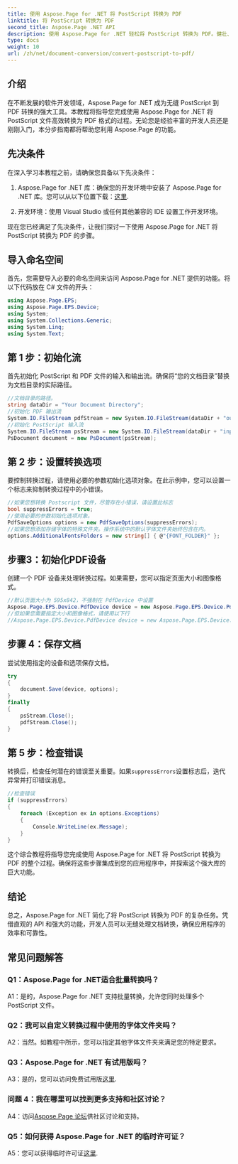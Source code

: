 ```yaml
---
title: 使用 Aspose.Page for .NET 将 PostScript 转换为 PDF
linktitle: 将 PostScript 转换为 PDF
second_title: Aspose.Page .NET API
description: 使用 Aspose.Page for .NET 轻松将 PostScript 转换为 PDF。健壮、可靠且对开发人员友好。
type: docs
weight: 10
url: /zh/net/document-conversion/convert-postscript-to-pdf/
---
```

## 介绍

在不断发展的软件开发领域，Aspose.Page for .NET 成为无缝 PostScript 到 PDF 转换的强大工具。本教程将指导您完成使用 Aspose.Page for .NET 将 PostScript 文件高效转换为 PDF 格式的过程。无论您是经验丰富的开发人员还是刚刚入门，本分步指南都将帮助您利用 Aspose.Page 的功能。

## 先决条件

在深入学习本教程之前，请确保您具备以下先决条件：

1.  Aspose.Page for .NET 库：确保您的开发环境中安装了 Aspose.Page for .NET 库。您可以从以下位置下载：[这里](https://releases.aspose.com/page/net/).

2. 开发环境：使用 Visual Studio 或任何其他兼容的 IDE 设置工作开发环境。

现在您已经满足了先决条件，让我们探讨一下使用 Aspose.Page for .NET 将 PostScript 转换为 PDF 的步骤。

## 导入命名空间

首先，您需要导入必要的命名空间来访问 Aspose.Page for .NET 提供的功能。将以下代码放在 C# 文件的开头：

```csharp
using Aspose.Page.EPS;
using Aspose.Page.EPS.Device;
using System;
using System.Collections.Generic;
using System.Linq;
using System.Text;
```

## 第 1 步：初始化流

首先初始化 PostScript 和 PDF 文件的输入和输出流。确保将“您的文档目录”替换为文档目录的实际路径。

```csharp
//文档目录的路径。
string dataDir = "Your Document Directory";
//初始化 PDF 输出流
System.IO.FileStream pdfStream = new System.IO.FileStream(dataDir + "outputPDF_out.pdf", System.IO.FileMode.Create, System.IO.FileAccess.Write);
//初始化 PostScript 输入流
System.IO.FileStream psStream = new System.IO.FileStream(dataDir + "input.ps", System.IO.FileMode.Open, System.IO.FileAccess.Read);
PsDocument document = new PsDocument(psStream);
```

## 第 2 步：设置转换选项

要控制转换过程，请使用必要的参数初始化选项对象。在此示例中，您可以设置一个标志来抑制转换过程中的小错误。

```csharp
//如果您想转换 Postscript 文件，尽管存在小错误，请设置此标志
bool suppressErrors = true;
//使用必要的参数初始化选项对象。
PdfSaveOptions options = new PdfSaveOptions(suppressErrors);
//如果您想添加存储字体的特殊文件夹。操作系统中的默认字体文件夹始终包含在内。
options.AdditionalFontsFolders = new string[] { @"{FONT_FOLDER}" };
```

## 步骤3：初始化PDF设备

创建一个 PDF 设备来处理转换过程。如果需要，您可以指定页面大小和图像格式。

```csharp
//默认页面大小为 595x842，不强制在 PdfDevice 中设置
Aspose.Page.EPS.Device.PdfDevice device = new Aspose.Page.EPS.Device.PdfDevice(pdfStream);
//但如果您需要指定大小和图像格式，请使用以下行
//Aspose.Page.EPS.Device.PdfDevice device = new Aspose.Page.EPS.Device.PdfDevice(pdfStream, new System.Drawing.Size(595, 842));
```

## 步骤 4：保存文档

尝试使用指定的设备和选项保存文档。

```csharp
try
{
    document.Save(device, options);
}
finally
{
    psStream.Close();
    pdfStream.Close();
}
```

## 第 5 步：检查错误

转换后，检查任何潜在的错误至关重要。如果`suppressErrors`设置标志后，迭代异常并打印错误消息。

```csharp
//检查错误
if (suppressErrors)
{
    foreach (Exception ex in options.Exceptions)
    {
        Console.WriteLine(ex.Message);
    }
}
```

这个综合教程将指导您完成使用 Aspose.Page for .NET 将 PostScript 转换为 PDF 的整个过程。确保将这些步骤集成到您的应用程序中，并探索这个强大库的巨大功能。

## 结论

总之，Aspose.Page for .NET 简化了将 PostScript 转换为 PDF 的复杂任务。凭借直观的 API 和强大的功能，开发人员可以无缝处理文档转换，确保应用程序的效率和可靠性。

## 常见问题解答

### Q1：Aspose.Page for .NET适合批量转换吗？

A1：是的，Aspose.Page for .NET 支持批量转换，允许您同时处理多个 PostScript 文件。

### Q2：我可以自定义转换过程中使用的字体文件夹吗？

A2：当然。如教程中所示，您可以指定其他字体文件夹来满足您的特定要求。

### Q3：Aspose.Page for .NET 有试用版吗？

 A3：是的，您可以访问免费试用版[这里](https://releases.aspose.com/).

### 问题 4：我在哪里可以找到更多支持和社区讨论？

 A4：访问[Aspose.Page 论坛](https://forum.aspose.com/c/page/39)供社区讨论和支持。

### Q5：如何获得 Aspose.Page for .NET 的临时许可证？

 A5：您可以获得临时许可证[这里](https://purchase.aspose.com/temporary-license/).